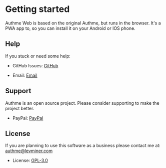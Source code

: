 # Getting started

Authme Web is based on the original Authme, but runs in the browser. It's a PWA app to, so you can install it on your Android or IOS phone.

## Help

If you stuck or need some help:

-   GitHub Issues: [GitHub](https://github.com/levminer/authme/issues)

-   Email: [Email](mailto:authme@levminer.com)

## Support

Authme is an open source project. Please consider supporting to make the project better.

-   PayPal: [PayPal](https://paypal.me/levminer)

## License

If you are planning to use this software as a business please contact me at: <authme@levminer.com>

-   License: [GPL-3.0](https://github.com/Levminer/authme/blob/main/LICENSE.md)
